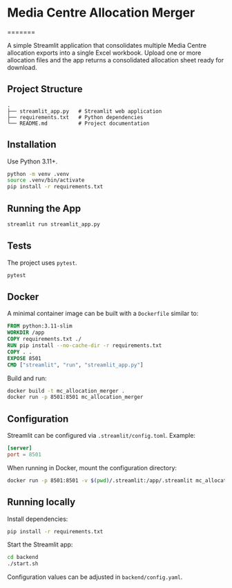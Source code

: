 # Media Centre Allocation Merger
=======

A simple Streamlit application that consolidates multiple Media Centre allocation
exports into a single Excel workbook. Upload one or more allocation files and the
app returns a consolidated allocation sheet ready for download.

## Project Structure

```
.
├── streamlit_app.py   # Streamlit web application
├── requirements.txt   # Python dependencies
└── README.md          # Project documentation
```

## Installation

Use Python 3.11+.

```bash
python -m venv .venv
source .venv/bin/activate
pip install -r requirements.txt
```

## Running the App

```bash
streamlit run streamlit_app.py
```

## Tests

The project uses `pytest`.

```bash
pytest
```

## Docker

A minimal container image can be built with a `Dockerfile` similar to:

```Dockerfile
FROM python:3.11-slim
WORKDIR /app
COPY requirements.txt ./
RUN pip install --no-cache-dir -r requirements.txt
COPY . .
EXPOSE 8501
CMD ["streamlit", "run", "streamlit_app.py"]
```

Build and run:

```bash
docker build -t mc_allocation_merger .
docker run -p 8501:8501 mc_allocation_merger
```

## Configuration

Streamlit can be configured via `.streamlit/config.toml`. Example:

```toml
[server]
port = 8501
```

When running in Docker, mount the configuration directory:

```bash
docker run -p 8501:8501 -v $(pwd)/.streamlit:/app/.streamlit mc_allocation_merger
```

## Running locally

Install dependencies:

```bash
pip install -r requirements.txt
```

Start the Streamlit app:

```bash
cd backend
./start.sh
```

Configuration values can be adjusted in `backend/config.yaml`.
